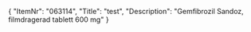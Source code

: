 {
  "ItemNr": "063114",
  "Title": "test",
  "Description": "Gemfibrozil Sandoz, filmdragerad tablett 600 mg"
}